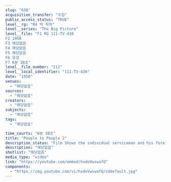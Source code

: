 ```yaml
---
slug: "636"
acquisition_transfer: "수집"
public_access_status: "TRUE"
level__rg: "R4 빅 픽쳐"
level__series: "The Big Picture"
level__file: "F1 RG 111-TV-430
F2 1958
F3 해당없음
F4 해당없음
F5 해당없음
F6 유성
F7 6분 38초"
level__file_number: "111"
level__local_identifier: "111-TV-430"
date: "1958"
venues: 
  - "해당없음"
sources: 
  - "해당없음"
creators: 
  - "해당없음"
subjects: 
  - "해당없음"
tags: 
  - "해당없음"

time_courts: "6분 38초"
title: "People to People 2"
description_status: "Film Shows the individual serviceman and his foreign allies cementing international bonds of friendship on a 'people-to-people' basis."
description: "해당없음"
shotlist: "해당없음"
media_type: "video"
link: "https://youtube.com/embed/hxdoVwswafQ"
components: 
  - "https://img.youtube.com/vi/hxdoVwswafQ/sddefault.jpg"
---
```


